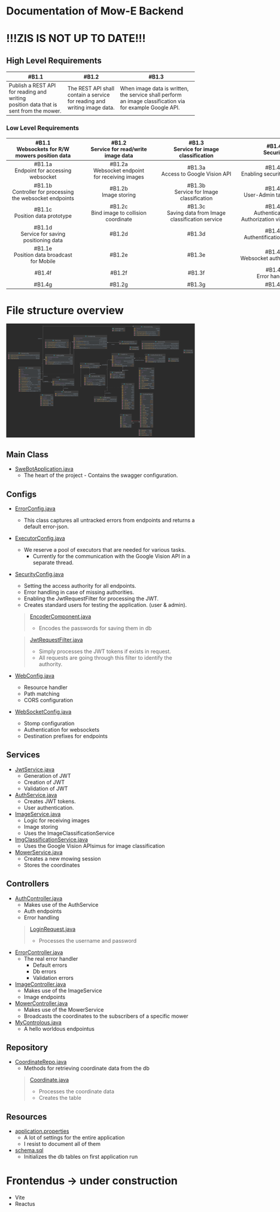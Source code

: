 # Documentation of Mow-E Backend

# !!!ZIS IS NOT UP TO DATE!!!

## High Level Requirements

| #B1.1                                                                                 | #B1.2  | #B1.3  |
|---------------------------------------------------------------------------------------|---|---|
| Publish a REST API for reading and writing <br/>position data that is sent from the mower. | The REST API shall contain a service <br>for reading and writing image data.  | When image data is written, the service shall perform <br>an image classification via for example Google API.  |

### Low Level Requirements

<table style="table-layout: fixed; text-align: center; width: 822px">
<colgroup>
<col style="width: 196.333333px">
<col style="width: 209.333333px">
<col style="width: 205.333333px">
<col style="width: 211.333333px">
</colgroup>
<thead>
  <tr>
    <th>#B1.1<br>Websockets for R/W<br>mowers position data</th>
    <th>#B1.2<br>Service for read/write<br>image data</th>
    <th>#B1.3<br>Service for image classification</th>
    <th>#B1.4<br>Security</th>
  </tr>
</thead>
<tbody>
  <tr>
    <td>#B1.1a<br>Endpoint for accessing websocket</td>
    <td>#B1.2a<br>Websocket endpoint<br>for receiving images</td>
    <td>#B1.3a<br>Access to Google Vision API</td>
    <td>#B1.4a<br>Enabling security in Spring</td>
  </tr>
  <tr>
    <td>#B1.1b<br>Controller for processing the websocket endpoints</td>
    <td>#B1.2b<br>Image storing</td>
    <td>#B1.3b<br>Service for Image classification</td>
    <td>#B1.4b<br>User-Admin tables in db</td>
  </tr>
  <tr>
    <td>#B1.1c<br>Position data prototype</td>
    <td>#B1.2c<br>Bind image to collision coordinate</td>
    <td>#B1.3c<br>Saving data from Image classification service</td>
    <td>#B1.4c<br>Authentication &amp; Authorization via REST API</td>
  </tr>
  <tr>
    <td>#B1.1d<br>Service for saving positioning data</td>
    <td>#B1.2d<br></td>
    <td>#B1.3d</td>
    <td>#B1.4d<br>Authentification via JWT</td>
  </tr>
  <tr>
    <td>#B1.1e<br>Position data broadcast<br>for Mobile</td>
    <td>#B1.2e<br></td>
    <td>#B1.3e</td>
    <td>#B1.4e<br>Websocket authentification</td>
  </tr>
  <tr>
    <td>#B1.4f<br></td>
    <td>#B1.2f<br></td>
    <td>#B1.3f</td>
    <td>#B1.4f<br>Error handling</td>
  </tr>
  <tr>
    <td>#B1.4g<br></td>
    <td>#B1.2g<br></td>
    <td>#B1.3g</td>
    <td>#B1.4g</td>
  </tr>
</tbody>
</table>

# File structure overview
![detailed_structure_dark.png](doc%2Fimages%2Fdetailed_structure_dark.png)

## Main Class

-   [SweBotApplication.java](src%2Fmain%2Fjava%2Fse%2Fmow_e%2FSweBotApplication.java)
    -    The heart of the project
        -   Contains the swagger configuration.

## Configs

-   [ErrorConfig.java](src%2Fmain%2Fjava%2Fse%2Fmow_e%2Fconfigs%2FErrorConfig.java)
    -   This class captures all untracked errors from endpoints and returns a default error-json.

-   [ExecutorConfig.java](src%2Fmain%2Fjava%2Fse%2Fmow_e%2Fconfigs%2FExecutorConfig.java)
    -   We reserve a pool of executors that are needed for various tasks.
        -   Currently for the communication with the Google Vision API in a separate thread.

-   [SecurityConfig.java](src%2Fmain%2Fjava%2Fse%2Fmow_e%2Fconfigs%2FSecurityConfig.java)
    -   Setting the access authority for all endpoints.
    -   Error handling in case of missing authorities.
    -   Enabling the JwtRequestFilter for processing the JWT.
    -   Creates standard users for testing the application. (user & admin).
    > [EncoderComponent.java](src%2Fmain%2Fjava%2Fse%2Fmow_e%2Fcomponents%2FEncoderComponent.java)
    > - Encodes the passwords for saving them in db
    
    > [JwtRequestFilter.java](src%2Fmain%2Fjava%2Fse%2Fmow_e%2Fcomponents%2FJwtRequestFilter.java)
    > - Simply processes the JWT tokens if exists in request.
    > - All requests are going through this filter to identify the authority.


-   [WebConfig.java](src%2Fmain%2Fjava%2Fse%2Fmow_e%2Fconfigs%2FWebConfig.java)
    -   Resource handler
    -   Path matching
    -   CORS configuration

-   [WebSocketConfig.java](src%2Fmain%2Fjava%2Fse%2Fmow_e%2Fconfigs%2FWebSocketConfig.java)
    -   Stomp configuration
    -   Authentication for websockets
    -   Destination prefixes for endpoints

## Services

-   [JwtService.java](src%2Fmain%2Fjava%2Fse%2Fmow_e%2Fservices%2FJwtService.java)
    -   Generation of JWT
    -   Creation of JWT
    -   Validation of JWT
-   [AuthService.java](src%2Fmain%2Fjava%2Fse%2Fmow_e%2Fservices%2FAuthService.java)
    -   Creates JWT tokens.
    -   User authentication.
-   [ImageService.java](src%2Fmain%2Fjava%2Fse%2Fmow_e%2Fservices%2FImageService.java)
    -   Logic for receiving images
    -   Image storing
    -   Uses the ImageClassificationService
-   [ImgClassificationService.java](src%2Fmain%2Fjava%2Fse%2Fmow_e%2Fservices%2FImgClassificationService.java)
    -   Uses the Google Vision APIsimus for image classification
-   [MowerService.java](src%2Fmain%2Fjava%2Fse%2Fmow_e%2Fservices%2FMowerService.java)
    -   Creates a new mowing session
    -   Stores the coordinates


## Controllers

-   [AuthController.java](src%2Fmain%2Fjava%2Fse%2Fmow_e%2Fcontrollers%2FAuthController.java)
    -   Makes use of the AuthService
    -   Auth endpoints
    -   Error handling
    > [LoginRequest.java](src%2Fmain%2Fjava%2Fse%2Fmow_e%2Fmodels%2FLoginRequest.java)
    > - Processes the username and password
-   [ErrorController.java](src%2Fmain%2Fjava%2Fse%2Fmow_e%2Fcontrollers%2FErrorController.java)
    -   The real error handler
        -   Default errors
        -   Db errors
        -   Validation errors
- [ImageController.java](src%2Fmain%2Fjava%2Fse%2Fmow_e%2Fcontrollers%2FImageController.java)
    -   Makes use of the ImageService
    -   Image endpoints
-   [MowerController.java](src%2Fmain%2Fjava%2Fse%2Fmow_e%2Fcontrollers%2FMowerController.java)
    -   Makes use of the MowerService
    -   Broadcasts the coordinates to the subscribers of a specific mower
-   [MyControlous.java](src%2Fmain%2Fjava%2Fse%2Fmow_e%2Fcontrollers%2FMyControlous.java)
    -   A hello worldous endpointus

## Repository
-   [CoordinateRepo.java](src%2Fmain%2Fjava%2Fse%2Fmow_e%2Frepository%2FCoordinateRepo.java)
    -   Methods for retrieving coordinate data from the db
    > [Coordinate.java](src%2Fmain%2Fjava%2Fse%2Fmow_e%2Fmodels%2FCoordinate.java) 
    > - Processes the coordinate data
    > - Creates the table

## Resources

-   [application.properties](src%2Fmain%2Fresources%2Fapplication.properties)
    -   A lot of settings for the entire application
    -   I resist to document all of them
-   [schema.sql](src%2Fmain%2Fresources%2Fschema.sql)
    -   Initializes the db tables on first application run

# Frontendus -> under construction

-   Vite
-   Reactus
